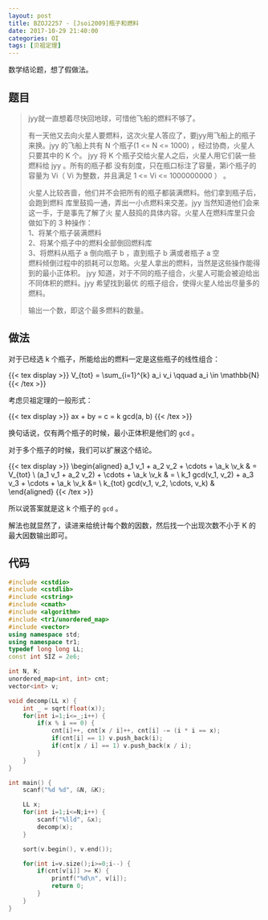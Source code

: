 ```yaml
---
layout: post
title: BZOJ2257 - [Jsoi2009]瓶子和燃料
date: 2017-10-29 21:40:00
categories: OI
tags: [贝祖定理]
---
```


数学结论题，想了假做法。

## 题目

> jyy就一直想着尽快回地球，可惜他飞船的燃料不够了。 
> 
> 有一天他又去向火星人要燃料，这次火星人答应了，要jyy用飞船上的瓶子来换。jyy
> 的飞船上共有 N 个瓶子(1 <= N <= 1000) ，经过协商，火星人只要其中的 K 个。
> jyy 将 K 个瓶子交给火星人之后，火星人用它们装一些燃料给 jyy 。所有的瓶子都
> 没有刻度，只在瓶口标注了容量，第i个瓶子的容量为 Vi（ Vi 为整数，并且满足
> 1 <= Vi <= 1000000000 ） 。 
> 
> 火星人比较吝啬，他们并不会把所有的瓶子都装满燃料。他们拿到瓶子后，会跑到燃料
> 库里鼓捣一通，弄出一小点燃料来交差。jyy 当然知道他们会来这一手，于是事先了解了火
> 星人鼓捣的具体内容。火星人在燃料库里只会做如下的 3 种操作：    
> 1、将某个瓶子装满燃料    
> 2、将某个瓶子中的燃料全部倒回燃料库    
> 3、将燃料从瓶子 a 倒向瓶子 b ，直到瓶子 b 满或者瓶子 a 空    
> 燃料倾倒过程中的损耗可以忽略。火星人拿出的燃料，当然是这些操作能得到的最小正体积。
> jyy 知道，对于不同的瓶子组合，火星人可能会被迫给出不同体积的燃料。jyy 希望找到最优
> 的瓶子组合，使得火星人给出尽量多的燃料。
> 
> 输出一个数，即这个最多燃料的数量。

## 做法

对于已经选 k 个瓶子，所能给出的燃料一定是这些瓶子的线性组合：

{{< tex display >}} V_{tot} = \sum_{i=1}^{k} a_i v_i \qquad a_i \in \mathbb{N} {{< /tex >}}

考虑贝祖定理的一般形式：

{{< tex display >}} ax + by = c = k gcd(a, b) {{< /tex >}}

换句话说，仅有两个瓶子的时候，最小正体积是他们的 `gcd` 。

对于多个瓶子的时候，我们可以扩展这个结论。

{{< tex display >}}
\begin{aligned}
a_1 v_1 + a_2 v_2 + \cdots + \a_k \v_k & = V_{tot} \\ 
(a_1 v_1 + a_2 v_2) + \cdots + \a_k \v_k & = \\ 
k_1 gcd(v_1, v_2) + a_3 v_3 + \cdots + \a_k \v_k &= \\ 
k_{tot} gcd(v_1, v_2, \cdots, v_k) &
\end{aligned}
{{< /tex >}}

所以说答案就是这 k 个瓶子的 `gcd` 。

解法也就显然了，读进来给统计每个数的因数，然后找一个出现次数不小于 K 的最大因数输出即可。

## 代码

```cpp
#include <cstdio>
#include <cstdlib>
#include <cstring>
#include <cmath>
#include <algorithm>
#include <tr1/unordered_map>
#include <vector>
using namespace std;
using namespace tr1;
typedef long long LL;
const int SIZ = 2e6;

int N, K;
unordered_map<int, int> cnt;
vector<int> v;

void decomp(LL x) {
    int _ = sqrt(float(x));
    for(int i=1;i<=_;i++) {
        if(x % i == 0) {
            cnt[i]++, cnt[x / i]++, cnt[i] -= (i * i == x);
            if(cnt[i] == 1) v.push_back(i);
            if(cnt[x / i] == 1) v.push_back(x / i);
        }
    }
}

int main() {
    scanf("%d %d", &N, &K);

    LL x;
    for(int i=1;i<=N;i++) {
        scanf("%lld", &x);
        decomp(x);
    }

    sort(v.begin(), v.end());

    for(int i=v.size();i>=0;i--) {
        if(cnt[v[i]] >= K) {
            printf("%d\n", v[i]);
            return 0;
        }
    }
}
```
